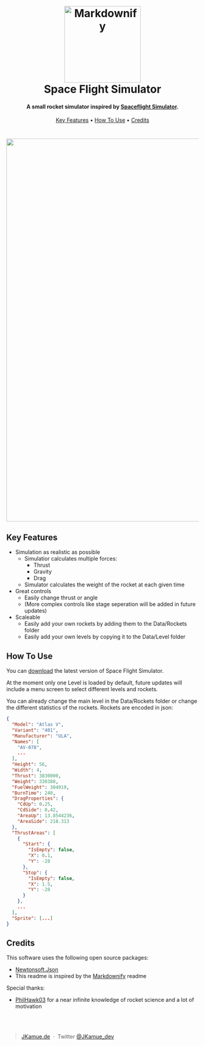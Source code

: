 
<h1 align="center">
  <br>
  <a href="https://jkamue.de"><img src="https://jkamue.de/logos/logo_dark.png" alt="Markdownify" width="200"></a>
  <br>
  Space Flight Simulator
  <br>
</h1>

<h4 align="center">A small rocket simulator inspired by <a href="https://play.google.com/store/apps/details?id=com.StefMorojna.SpaceflightSimulator&hl=de" target="_blank">Spaceflight Simulator</a>.</h4>


<p align="center">
  <a href="#key-features">Key Features</a> •
  <a href="#how-to-use">How To Use</a> •
  <a href="#credits">Credits</a>
</p>

<h1 align="center">
<img src="https://jkamue.de/logos/spaceflight.pmg" width="1000">
</h1>

## Key Features

* Simulation as realistic as possible 
  - Simulatior calculates multiple forces:
    - Thrust
    - Gravity
    - Drag
  - Simulator calculates the weight of the rocket at each given time 
* Great controls
  - Easily change thrust or angle
  - (More complex controls like stage seperation will be added in future updates)
* Scaleable
  - Easily add your own rockets by adding them to the Data/Rockets folder
  - Easily add your own levels by copying it to the Data/Level folder
  
  
## How To Use

You can [download](https://github.com/JKamue/SpaceFlight/releases) the latest version of Space Flight Simulator.

At the moment only one Level is loaded by default, future updates will include a menu screen to select different levels and rockets.

You can already change the main level in the Data/Rockets folder or change the different statistics of the rockets.
Rockets are encoded in json:
```json
{
  "Model": "Atlas V",
  "Variant": "401",
  "Manufacturer": "ULA",
  "Names": [
    "AV-078",
    ...
  ],
  "Height": 56,
  "Width": 4,
  "Thrust": 3830000,
  "Weight": 330388,
  "FuelWeight": 304919,
  "BurnTime": 240,
  "DragProperties": {
    "CdUp": 0.25,
    "CdSide": 0.42,
    "AreaUp": 13.8544236,
    "AreaSide": 218.313
  },
  "ThrustAreas": [
    {
      "Start": {
        "IsEmpty": false,
        "X": 0.1,
        "Y": -28
      },
      "Stop": {
        "IsEmpty": false,
        "X": 1.5,
        "Y": -28
      }
    },
    ...
  ],
  "Sprite": [...]
}
```

## Credits

This software uses the following open source packages:

- [Newtonsoft.Json](https://github.com/JamesNK/Newtonsoft.Json)
- This readme is inspired by the [Markdownify](https://github.com/amitmerchant1990/electron-markdownify) readme

Special thanks:

- [PhilHawk03](https://github.com/PhilHawk03) for a near infinite knowledge of rocket science and a lot of motivation

<br><br>


> [JKamue.de](https://www.jkamue.de) &nbsp;&middot;&nbsp;
> Twitter [@JKamue_dev](https://twitter.com/JKamue_dev)

